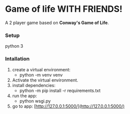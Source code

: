 # Game of life WITH FRIENDS!

A 2 player game based on **Conway's Game of Life**.

### Setup
python 3

### Intallation
1. create a virtual environment:
	* python -m venv venv
2. Activate the virtual environment.
3. install dependencies:
	* python -m pip install -r requirements.txt
4. run the app:
	* python wsgi.py
5. go to app:
	[http://127.0.0.1:5000/](http://127.0.0.1:5000/)
